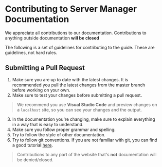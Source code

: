 # Contributing to Server Manager Documentation

We appreciate all contributions to our documentation. Contributions to anything outside documentation **will be closed**

The following is a set of guidelines for contributing to the guide. These are guidelines, not hard rules.

## Submitting a Pull Request

1. Make sure you are up to date with the latest changes. It is recommended you pull the latest changes from the master branch before working on your own.
2. Make sure to test your changes before submitting a pull request.
> We recommend you use **Visual Studio Code** and preview changes on a `localhost` site, so you can see your changes and the output.
3. In the documentation you're changing, make sure to explain everything in a way that is easy to understand.
4. Make sure you follow proper grammar and spelling.
5. Try to follow the style of other documentation.
6. Try to follow git conventions. If you are not familiar with git, you can find a good tutorial [here](https://www.conventionalcommits.org/en/v1.0.0/).

> Contributions to any part of the website that's **not** documentation will be denied/closed.
